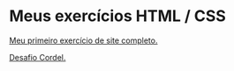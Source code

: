 # Meus exercícios HTML / CSS
 <html lang="pt-br">
 <p><a href="https://guiguiari.github.io/html-css1/desafio010/index.html">Meu primeiro exercício de site completo.</a></p>

 <p><a href="https://guiguiari.github.io/html-css1/cordel/">Desafio Cordel.</a></p>
